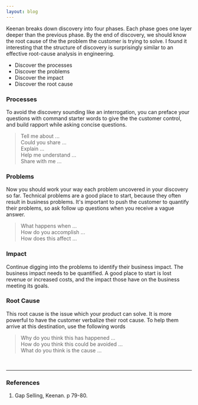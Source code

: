 ```yaml
---
layout: blog
---
```

Keenan breaks down discovery into four phases. Each phase goes one layer deeper than the previous phase. By the end of discovery, we should know the root cause of the the problem the customer is trying to solve. I found it interesting that the structure of discovery is surprisingly similar to an effective root-cause analysis in engineering.

* Discover the processes
* Discover the problems
* Discover the impact
* Discover the root cause


### Processes

To avoid the discovery sounding like an interrogation, you can preface your questions with command starter words to give the the customer control, and build rapport while asking concise questions.

> Tell me about ...
<br>Could you share ...
<br>Explain ...
<br>Help me understand ...
<br>Share with me ...


### Problems

Now you should work your way each problem uncovered in your discovery so far. Technical problems are a good place to start, because they often result in business problems. It's important to push the customer to quantify their problems, so ask follow up questions when you receive a vague answer.

> What happens when ...
<br>How do you accomplish ...
<br>How does this affect ...


### Impact

Continue digging into the problems to identify their business impact. The business impact needs to be quantified. A good place to start is lost revenue or increased costs, and the impact those have on the business meeting its goals.

### Root Cause

This root cause is the issue which your product can solve. It is more powerful to have the customer verbalize their root cause. To help them arrive at this destination, use the following words

> Why do you think this has happened ...
<br>How do you think this could be avoided ...
<br>What do you think is the cause ...


<br>

---
### References
1. Gap Selling, Keenan. p 79-80.